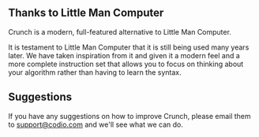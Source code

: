 ## Thanks to Little Man Computer
Crunch is a modern, full-featured alternative to Little Man Computer. 

It is testament to Little Man Computer that it is still being used many years later. We have taken inspiration from it and given it a modern feel and a more complete instruction set that allows you to focus on thinking about your algorithm rather than having to learn the syntax. 

## Suggestions
If you have any suggestions on how to improve Crunch, please email them to support@codio.com and we'll see what we can do.

